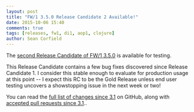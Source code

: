 ```yaml
---
layout: post
title: "FW/1 3.5.0 Release Candidate 2 Available!"
date: 2015-10-06 15:40
comments: true
tags: [releases, fw1, di1, aop1, clojure]
author: Sean Corfield
---
```

The [second Release Candidate of FW/1 3.5.0](https://github.com/framework-one/fw1/releases/tag/v3.5.0-rc2) is available for testing.

This Release Candidate contains a few bug fixes discovered since Release Candidate 1.
I consider this stable enough to evaluate for production usage at this point -- I expect this RC to be the Gold Release unless end user testing uncovers a showstopping issue in the next week or two!

You can read the [full list of changes since 3.1](https://github.com/framework-one/fw1/issues?q=is%3Aissue+milestone%3A3.5+is%3Aclosed) on GitHub, along with
[accepted pull requests since 3.1](https://github.com/framework-one/fw1/pulls?q=is%3Apr+is%3Aclosed+milestone%3A3.5)..
